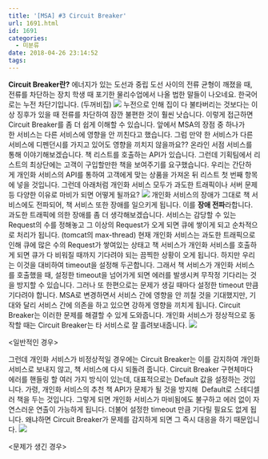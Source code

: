 ```yaml
---
title: '[MSA] #3 Circuit Breaker'
url: 1691.html
id: 1691
categories:
  - 미분류
date: 2018-04-26 23:14:52
tags:
---
```


**Circuit Breaker란?** 에너지가 있는 도선과 중립 도선 사이의 전류 균형이 깨졌을 때, 전류를 차단하는 장치 학생 때 포기한 물리수업에서 나올 법한 말들이 나오네요. 한국어로는 누전 차단기입니다. (두꺼비집) ![](http://cfile8.uf.tistory.com/image/99C7F6385AE1C49E249D48) 누전으로 인해 집이 다 불타버리는 것보다는 이상 징후가 있을 때 전류를 차단하여 잠깐 불편한 것이 훨씬 낫습니다. 이렇게 접근하면 Circuit Breaker를 좀 더 쉽게 이해할 수 있습니다. 앞에서 MSA의 장점 중 하나가 한 서비스는 다른 서비스에 영향을 안 끼친다고 했습니다. 그럼 만약 한 서비스가 다른 서비스에 디펜던시를 가지고 있어도 영향을 끼치지 않을까요?? 온라인 서점 서비스를 통해 이야기해보겠습니다. 책 리스트를 호출하는 API가 있습니다. 그런데 기획팀에서 리스트의 최상단에는 고객이 구입할만한 책을 보여주기를 요구했습니다. 우리는 간단하게 개인화 서비스의 API를 통하여 고객에게 맞는 상품을 가져온 뒤 리스트 첫 번째 항목에 넣을 것입니다. 그런데 아래처럼 개인화 서비스 모두가 과도한 트래픽이나 서버 문제 등 다양한 이유로 마비가 되면 어떻게 될까요? ![](http://cfile22.uf.tistory.com/image/992844395AE1C6A7203A56) 개인화 서비스의 장애가 그대로 책 서비스에도 전파되어, 책 서비스 또한 장애를 일으키게 됩니다. 이를 **장애 전파**라합니다. 과도한 트래픽에 의한 장애를 좀 더 생각해보겠습니다. 서비스는 감당할 수 있는 Request의 수를 정해놓고 그 이상의 Request가 오게 되면 큐에 쌓이게 되고 순차적으로 처리가 됩니다. (tomcat의 max-thread) 현재 개인화 서비스는 과도한 트래픽으로 인해 큐에 많은 수의 Request가 쌓여있는 상태고 책 서비스가 개인화 서비스를 호출하게 되면 큐가 다 비워질 때까지 기다려야 되는 끔찍한 상황이 오게 됩니다. 하지만 우리는 이것을 대비하여 timeout을 설정해 두곤합니다. 그래서 책 서비스가 개인화 서비스를 호출했을 때, 설정한 timeout을 넘어가게 되면 에러를 발생시켜 무작정 기다리는 것을 방지할 수 있습니다. 그러나 또 한편으로는 문제가 생길 때마다 설정한 timeout 만큼 기다려야 합니다. MSA로 변경하면서 서비스 간에 영향을 안 끼칠 것을 기대했지만, 기대와 달리 서비스 간에 의존을 하고 있으면 강하게 영향을 끼치게 됩니다. Circuit Breaker는 이러한 문제를 해결할 수 있게 도와줍니다. 개인화 서비스가 정상적으로 동작할 때는 Circuit Breaker는 타 서비스로 잘 흘려보내줍니다. ![](http://cfile9.uf.tistory.com/image/9996603A5AE1CFA32A45DD)

<일반적인 경우>

그런데 개인화 서비스가 비정상적일 경우에는 Circuit Breaker는 이를 감지하여 개인화 서비스로 보내지 않고, 책 서비스에 다시 되돌려 줍니다. Circuit Breaker 구현체마다 에러를 핸들링 할 여러 가지 방식이 있는데, 대표적으로는 Default 값을 설정하는 것입니다. 가령, 개인화 서비스의 추천 책 API가 문제가 될 것을 방지해  Default로 스테디셀러 책을 두는 것입니다. 그렇게 되면 개인화 서비스가 마비됨에도 불구하고 에러 없이 자연스러운 연출이 가능하게 됩니다. 더불어 설정한 timeout 만큼 기다릴 필요도 없게 됩니다. 왜냐하면 Circuit Breaker가 문제를 감지하게 되면 그 즉시 대응을 하기 때문입니다. ![](http://cfile5.uf.tistory.com/image/9950963A5AE1CFA30372FF)

<문제가 생긴 경우>